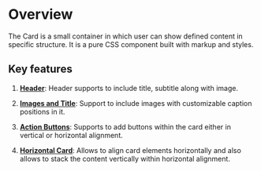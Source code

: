 # Overview

The Card is a small container in which user can show defined content in specific structure. It is a pure CSS component built with markup and
 styles.

## Key features

1. **[Header](./getting-started.html)**: Header supports to include title, subtitle along with image.

2. **[Images and Title](./card-image.html)**: Support to include images with customizable caption positions in it.

3. **[Action Buttons](./action-buttons.html)**: Supports to add buttons within the card either in vertical or horizontal alignment.

4. **[Horizontal Card](./horizontal.html)**: Allows to align card elements horizontally and also allows to stack the content vertically within
horizontal alignment.